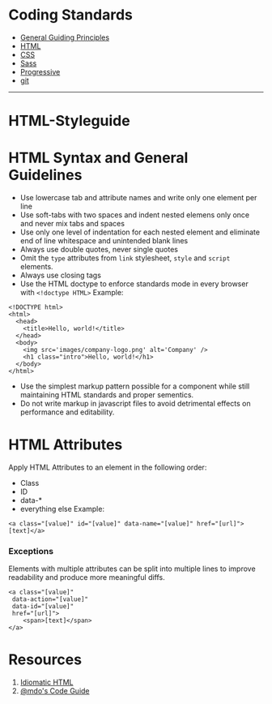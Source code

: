 Coding Standards
================

* [General Guiding Principles](/README.md)
* [HTML](/html.md)
* [CSS](/css.md)
* [Sass](/sass.md)
* [Progressive](/pe.md)
* [git](/git.md)

<hr>

# HTML-Styleguide

# HTML Syntax and General Guidelines

* Use lowercase tab and attribute names and write only one element per line
* Use soft-tabs with two spaces and indent nested elemens only once and never mix tabs and spaces
* Use only one level of indentation for each nested element and eliminate end of line whitespace and unintended blank lines
* Always use double quotes, never single quotes
* Omit the `type` attributes from `link` stylesheet, `style` and `script` elements.
* Always use closing tags
* Use the HTML doctype to enforce standards mode in every browser with `<!doctype HTML>`
Example:
```
<!DOCTYPE html>
<html>
  <head>
    <title>Hello, world!</title>
  </head>
  <body>
    <img src='images/company-logo.png' alt='Company' />
    <h1 class="intro">Hello, world!</h1>
  </body>
</html>
```
* Use the simplest markup pattern possible for a component while still maintaining HTML standards and proper sementics. 
* Do not write markup in javascript files to avoid detrimental effects on performance and editability.

# HTML Attributes

Apply HTML Attributes to an element in the following order:
* Class
* ID
* data-*
* everything else
Example:
```
<a class="[value]" id="[value]" data-name="[value]" href="[url]">[text]</a>
```

### Exceptions
Elements with multiple attributes can be split into multiple lines to improve readability and produce more meaningful diffs.

```
<a class="[value]"
 data-action="[value]"
 data-id="[value]"
 href="[url]">
    <span>[text]</span>
</a>
```






# Resources
1. [Idiomatic HTML](https://github.com/necolas/idiomatic-html)
2. [@mdo's Code Guide](https://github.com/mdo/code-guide/tree/gh-pages#html)

